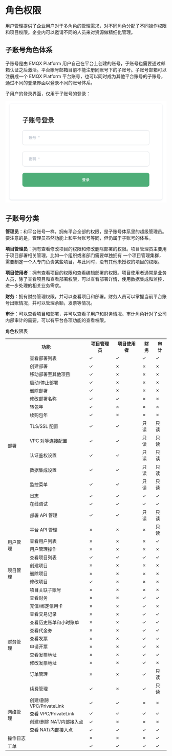 # 角色权限

用户管理提供了企业用户对于多角色的管理需求，对不同角色分配了不同操作权限和项目权限。企业内可以邀请不同的人员来对资源做精细化管理。

## 子账号角色体系
子账号是由 EMQX Platform 用户自己在平台上创建的账号，子账号也需要通过邮箱认证之后激活。平台账号邮箱目前不能注册同账号下的子账号。子账号邮箱可以注册成一个 EMQX Platform 平台账号，也可以同时成为其他平台账号的子账号，通过不同的登录界面以登录不同的账号体系。

子用户的登录界面，仅用于子账号的登录：

![default_project](./_assets/login_1.png)


## 子账号分类
**管理员**：和平台账号一样，拥有平台全部的权限，是子账号体系里的超级管理员。要注意的是，管理员虽然功能上和平台账号等同，但仍属于子账号的体系。


**项目管理员**：拥有查看修改项目的权限和修改删除部署的权限。项目管理员主要用于项目部署相关管理，比如一个组织或者部门需要单独拥有
一个项目管理集群，需要制定一个人专门负责某些项目，与此同时，没有其他未授权的项目的权限。


**项目使用者**：拥有查看项目的权限和查看编辑部署的权限。项目使用者通常是业务人员，除了查看项目和查看部署权限，可以查看部署详情，使用数据集成和监控，进一步处理的相关业务需求。

**财务**：拥有财务管理权限，并可以查看项目和部署。财务人员可以掌握当前平台账号出账情况，并可以管理余额，发票等情况。

**审计**：可以查看项目和部署，并可以查看子用户和财务情况。审计角色针对了公司内部审计的需要，可以有平台各项功能的查看权限。

角色权限表

<table>
   <tr>
      <th colspan="2">功能</th>
      <th>项目管理员</th>
      <th>项目使用者</th>
      <th>财务</th>
      <th>审计</th>
   </tr>
   <tr>
      <td rowspan="17">部署</td>
      <td>查看部署列表</td>
      <td>&#10003</td>
      <td>&#10003</td>
      <td>&#10003</td>
      <td>&#10003</td>
   </tr>
   <tr>
   	<td>创建部署</td>
      <td>&#10003</td>
      <td>&#10007</td>
      <td>&#10007</td>
      <td>&#10007</td>
   </tr>
   <tr>
   	<td>移动部署至其他项目</td>
      <td>&#10003</td>
      <td>&#10007</td>
      <td>&#10007</td>
      <td>&#10007</td>
   </tr>
   <tr>
   	<td>启动/停止部署</td>
      <td>&#10003</td>
      <td>&#10007</td>
      <td>&#10007</td>
      <td>&#10007</td>
   </tr>
   <tr>
   	<td>删除部署</td>
      <td>&#10003</td>
      <td>&#10007</td>
      <td>&#10007</td>
      <td>&#10007</td>
   </tr>
   <tr>
   	<td>修改部署名称</td>
      <td>&#10003</td>
      <td>&#10003</td>
      <td>&#10007</td>
      <td>&#10007</td>
   </tr>
	<tr>
   	<td>转包年</td>
      <td>&#10003</td>
      <td>&#10007</td>
      <td>&#10007</td>
      <td>&#10007</td>
   </tr>
   <tr>
      <td>续购包年</td>
      <td>&#10003</td>
      <td>&#10007</td>
      <td>&#10007</td>
      <td>&#10007</td>
   </tr>
    <tr>
   	<td>TLS/SSL 配置</td>
      <td>&#10003</td>
      <td>&#10003</td>
      <td>只读</td>
      <td>只读</td>
   </tr>
   <tr>
   	<td>VPC 对等连接配置</td>
      <td>&#10003</td>
      <td>&#10003</td>
      <td>只读</td>
      <td>只读</td>
   </tr>
   <tr>
   	<td>认证鉴权设置</td>
      <td>&#10003</td>
      <td>&#10003</td>
      <td>只读</td>
      <td>只读</td>
   </tr>
   <tr>
   	  <td>数据集成设置</td>
      <td>&#10003</td>
      <td>&#10003</td>
      <td>只读</td>
      <td>只读</td>
   </tr>
   <tr>
   <td>监控菜单</td>
      <td>&#10003</td>
      <td>&#10003</td>
      <td>只读</td>
      <td>只读</td>
   </tr>
   <tr>
   <td>日志</td>
      <td>&#10003</td>
      <td>&#10003</td>
      <td>&#10003</td>
      <td>&#10003</td>
   </tr>
   <tr>
   <td>在线调试</td>
      <td>&#10003</td>
      <td>&#10003</td>
      <td>&#10003</td>
      <td>&#10003</td>
   </tr>
      <tr>
      <td>部署 API 管理</td>
      <td>&#10003</td>
      <td>&#10003</td>
      <td>只读</td>
      <td>只读</td>
   </tr>
   <tr>
      <td>平台 API 管理</td>
      <td>&#10007</td>
      <td>&#10007</td>
      <td>&#10007</td>
      <td>只读</td>
   </tr>
   <tr>
      <td rowspan="2">用户管理</td>
      <td>查看用户列表</td>
      <td>&#10007</td>
      <td>&#10007</td>
      <td>&#10007</td>
      <td>&#10003</td>
   </tr>
   <tr>
      <td>用户管理操作</td>
      <td>&#10007</td>
      <td>&#10007</td>
      <td>&#10007</td>
      <td>&#10007</td>
   </tr>
   <tr>
      <td rowspan="5">项目管理</td>
      <td>查看项目列表</td>
      <td>&#10003</td>
      <td>&#10003</td>
      <td>&#10003</td>
      <td>&#10003</td>
   </tr>
   <tr>
   	<td>创建项目</td>
      <td>&#10007</td>
      <td>&#10007</td>
      <td>&#10007</td>
      <td>&#10007</td>
   </tr>
   <tr>
   	<td>删除项目</td>
      <td>&#10007</td>
      <td>&#10007</td>
      <td>&#10007</td>
      <td>&#10007</td>
   </tr>
   <tr>
      <td>修改项目</td>
      <td>&#10003</td>
      <td>&#10007</td>
      <td>&#10007</td>
      <td>&#10007</td>
   </tr>
   <tr>
      <td>项目关联子账号</td>
      <td>&#10007</td>
      <td>&#10007</td>
      <td>&#10007</td>
      <td>&#10007</td>
   </tr>
	<tr>
      <td rowspan="11">财务管理</td>
      <td>查看财务</td>
      <td>&#10007</td>
      <td>&#10007</td>
      <td>&#10003</td>
      <td>&#10003</td>
   	</tr>
   	<tr>
      <td>充值/绑定信用卡</td>
      <td>&#10007</td>
      <td>&#10007</td>
      <td>&#10003</td>
      <td>&#10007</td>
   	</tr>
   	<tr>
      <td>查看交易记录</td>
      <td>&#10007</td>
      <td>&#10007</td>
      <td>&#10003</td>
      <td>&#10003</td>
   	</tr>
   	<tr>
      <td>查看历史账单和小时账单</td>
      <td>&#10007</td>
      <td>&#10007</td>
      <td>&#10003</td>
      <td>&#10003</td>
   	</tr>
   	<tr>
      <td>查看代金券</td>
      <td>&#10007</td>
      <td>&#10007</td>
      <td>&#10003</td>
      <td>&#10003</td>
   	</tr>
   	<tr>
      <td>查看发票</td>
      <td>&#10007</td>
      <td>&#10007</td>
      <td>&#10003</td>
      <td>&#10003</td>
   	</tr>
   	<tr>
      <td>申请开票</td>
      <td>&#10007</td>
      <td>&#10007</td>
      <td>&#10003</td>
      <td>&#10007</td>
   	</tr>
   	<tr>
      <td>查看发票地址</td>
      <td>&#10007</td>
      <td>&#10007</td>
      <td>&#10003</td>
      <td>&#10003</td>
   	</tr>
   	<tr>
         <td>修改发票地址</td>
         <td>&#10007</td>
         <td>&#10007</td>
         <td>&#10003</td>
         <td>&#10007</td>
   	</tr>
      <tr>
         <td>订单管理</td>
         <td>&#10007</td>
         <td>&#10007</td>
         <td>&#10003</td>
         <td>只读</td>
      </tr>
      <tr>
         <td>续费管理</td>
         <td>&#10003</td>
         <td>&#10007</td>
         <td>&#10003</td>
         <td>只读</td>
      </tr>
   <tr>
      <td rowspan="4">网络管理</td>
      <td>创建/删除 VPC/PrivateLink</td>
      <td>&#10003</td>
      <td>&#10003</td>
      <td>&#10007</td>
      <td>&#10007</td>
   </tr>
   <tr>
      <td>查看 VPC/PrivateLink</td>
      <td>&#10003</td>
      <td>&#10003</td>
      <td>&#10003</td>
      <td>&#10003</td>
   </tr>
   <tr>
      <td>创建/删除 NAT/内部接入点</td>
      <td>&#10003</td>
      <td>&#10007</td>
      <td>&#10007</td>
      <td>&#10007</td>
   </tr>
   <tr>
      <td>查看 NAT/内部接入点</td>
      <td>&#10003</td>
      <td>&#10003</td>
      <td>&#10003</td>
      <td>&#10003</td>
   </tr>
   <tr>
      <td colspan="2">操作日志</td>
      <td>&#10007</td>
      <td>&#10007</td>
      <td>&#10007</td>
      <td>&#10003</td>
   </tr>
   <tr>
      <td colspan="2">工单</td>
      <td>&#10003</td>
      <td>&#10003</td>
      <td>&#10003</td>
      <td>&#10003</td>
   </tr>
</table>

